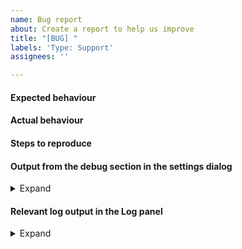 ```yaml
---
name: Bug report
about: Create a report to help us improve
title: "[BUG] "
labels: 'Type: Support'
assignees: ''

---
```


<!--
If you are able to open the application the best way gather all needed
information and post questions, feature requests or issues is to use
the issue assistant in the "Help menu"!

The menu entry is named "Post questions, feature requests or issues".

If you have an issue with a script please open an issue on
https://github.com/qownnotes/scripts/issues and mention the authors of the script.
You will find the authors in the *Script repository*.
-->







#### Expected behaviour

#### Actual behaviour

#### Steps to reproduce

#### Output from the debug section in the settings dialog

<details><summary>Expand</summary>

<!-- Replace this with the output -->

</details>

#### Relevant log output in the Log panel

<!-- You have to enable the Log panel in the Windows menu! -->
<!-- Please also enable debug output in the options of panel. -->
<!-- Alternatively you can also turn on a log file in the settings. -->

<details><summary>Expand</summary>

<!-- Output goes here -->
</details>
